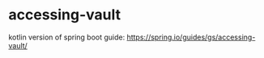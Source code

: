 # accessing-vault
kotlin version of spring boot guide: https://spring.io/guides/gs/accessing-vault/
